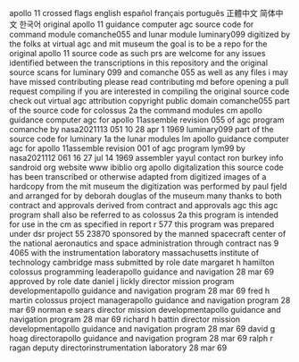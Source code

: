 apollo 11 crossed flags english español français português 正體中文 简体中文 한국어 original apollo 11 guidance computer agc source code for command module comanche055 and lunar module luminary099 digitized by the folks at virtual agc and mit museum the goal is to be a repo for the original apollo 11 source code as such prs are welcome for any issues identified between the transcriptions in this repository and the original source scans for luminary 099 and comanche 055 as well as any files i may have missed contributing please read contributing md before opening a pull request compiling if you are interested in compiling the original source code check out virtual agc attribution copyright public domain comanche055 part of the source code for colossus 2a the command modules cm apollo guidance computer agc for apollo 11assemble revision 055 of agc program comanche by nasa2021113 051 10 28 apr 1 1969 luminary099 part of the source code for luminary 1a the lunar modules lm apollo guidance computer agc for apollo 11assemble revision 001 of agc program lym99 by nasa2021112 061 16 27 jul 14 1969 assembler yayul contact ron burkey info sandroid org website www ibiblio org apollo digitalization this source code has been transcribed or otherwise adapted from digitized images of a hardcopy from the mit museum the digitization was performed by paul fjeld and arranged for by deborah douglas of the museum many thanks to both contract and approvals derived from contract and approvals agc this agc program shall also be referred to as colossus 2a this program is intended for use in the cm as specified in report r 577 this program was prepared under dsr project 55 23870 sponsored by the manned spacecraft center of the national aeronautics and space administration through contract nas 9 4065 with the instrumentation laboratory massachusetts institute of technology cambridge mass submitted by role date margaret h hamilton colossus programming leaderapollo guidance and navigation 28 mar 69 approved by role date daniel j lickly director mission program developmentapollo guidance and navigation program 28 mar 69 fred h martin colossus project managerapollo guidance and navigation program 28 mar 69 norman e sears director mission developmentapollo guidance and navigation program 28 mar 69 richard h battin director mission developmentapollo guidance and navigation program 28 mar 69 david g hoag directorapollo guidance and navigation program 28 mar 69 ralph r ragan deputy directorinstrumentation laboratory 28 mar 69